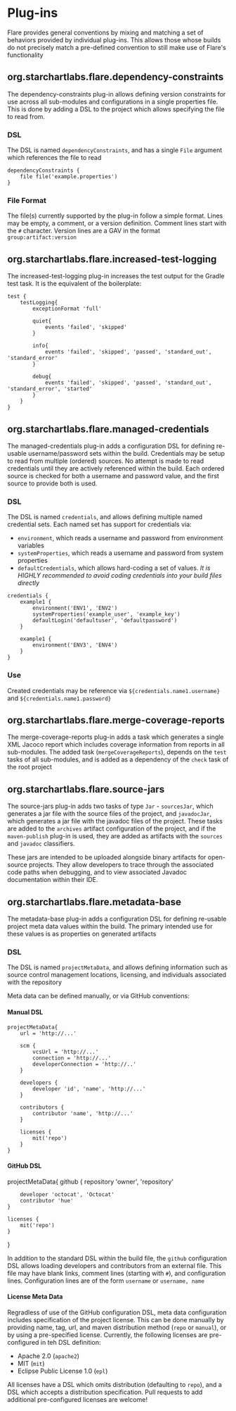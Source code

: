# Plug-ins

Flare provides general conventions by mixing and matching a set of behaviors provided by individual plug-ins. This allows those whose builds do not precisely match a pre-defined convention to still make use of Flare's functionality

## org.starchartlabs.flare.dependency-constraints

The dependency-constraints plug-in allows defining version constraints for use across all sub-modules and configurations in a single properties file. This is done by adding a DSL to the project which allows specifying the file to read from.

### DSL

The DSL is named `dependencyConstraints`, and has a single `File` argument which references the file to read

```
dependencyConstraints {
	file file('example.properties')
}
```

### File Format

The file(s) currently supported by the plug-in follow a simple format. Lines may be empty, a comment, or a version definition. Comment lines start with the `#` character. Version lines are a GAV in the format `group:artifact:version`

## org.starchartlabs.flare.increased-test-logging

The increased-test-logging plug-in increases the test output for the Gradle test task. It is the equivalent of the boilerplate:

```
test {
    testLogging{
        exceptionFormat 'full'
        
        quiet{
            events 'failed', 'skipped'
        }
        
        info{
            events 'failed', 'skipped', 'passed', 'standard_out', 'standard_error'
        }
        
        debug{
            events 'failed', 'skipped', 'passed', 'standard_out', 'standard_error', 'started'
        }
    }
}
```

## org.starchartlabs.flare.managed-credentials

The managed-credentials plug-in adds a configuration DSL for defining re-usable username/password sets within the build. Credentials may be setup to read from multiple (ordered) sources. No attempt is made to read credentials until they are actively referenced within the build. Each ordered source is checked for both a username and password value, and the first source to provide both is used.

### DSL

The DSL is named `credentials`, and allows defining multiple named credential sets. Each named set has support for credentials via:

- `environment`, which reads a username and password from environment variables
- `systemProperties`, which reads a username and password from system properties
- `defaultCredentials`, which allows hard-coding a set of values. *It is HIGHLY recommended to avoid coding credentials into your build files directly*

```
credentials {
    example1 {
        environment('ENV1', 'ENV2')
        systemProperties('example_user', 'example_key')
        defaultLogin('defaultuser', 'defaultpassword')
    }
    
    example1 {
        environment('ENV3', 'ENV4')
    }
}
```

### Use

Created credentials may be reference via `${credentials.name1.username}` and `${credentials.name1.password}`

## org.starchartlabs.flare.merge-coverage-reports

The merge-coverage-reports plug-in adds a task which generates a single XML Jacoco report which includes coverage information from reports in all sub-modules. The added task (`mergeCoverageReports`), depends on the `test` tasks of all sub-modules, and is added as a dependency of the `check` task of the root project

## org.starchartlabs.flare.source-jars

The source-jars plug-in adds two tasks of type `Jar` - `sourcesJar`, which generates a jar file with the source files of the project, and `javadocJar`, which generates a jar file with the javadoc files of the project. These tasks are added to the `archives` artifact configuration of the project, and if the `maven-publish` plug-in is used, they are added as artifacts with the `sources` and `javadoc` classifiers.

These jars are intended to be uploaded alongside binary artifacts for open-source projects. They allow developers to trace through the associated code paths when debugging, and to view associated Javadoc documentation within their IDE.

## org.starchartlabs.flare.metadata-base

The metadata-base plug-in adds a configuration DSL for defining re-usable project meta data values within the build. The primary intended use for these values is as properties on generated artifacts

### DSL

The DSL is named `projectMetaData`, and allows defining information such as source control management locations, licensing, and individuals associated with the repository

Meta data can be defined manually, or via GitHub conventions:

#### Manual DSL

```
projectMetaData{
	url = 'http://...'
	
	scm {
		vcsUrl = 'http://...'
		connection = 'http://...'
		developerConnection = 'http://..'
	}
	
	developers {
		developer 'id', 'name', 'http://...'
	}
	
	contributors {
		contributor 'name', 'http://...'
	}
	
	licenses {
		mit('repo')
	}
}
```

#### GitHub DSL

projectMetaData{
	github {
		repository 'owner', 'repository'
		
		developer 'octocat', 'Octocat'
		contributor 'hue'
	}
	
	licenses {
		mit('repo')
	}
}

In addition to the standard DSL within the build file, the `github` configuration DSL allows loading developers and contributors from an external file. This file may have blank links, comment lines (starting with `#`), and configuration lines. Configuration lines are of the form `username` or `username, name`

#### License Meta Data

Regradless of use of the GitHub configuration DSL, meta data configuration includes specification of the project license. This can be done manually by providing name, tag, url, and maven distribution method (`repo` or `manual`), or by using a pre-specified license. Currently, the following licenses are pre-configured in teh DSL definition:

* Apache 2.0 (`apache2`)
* MIT (`mit`)
* Eclipse Public License 1.0 (`epl`)

All licenses have a DSL which omits distribution (defaulting to `repo`), and a DSL which accepts a distribution specification. Pull requests to add additional pre-configured licenses are welcome!